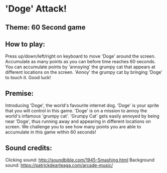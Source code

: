 # 'Doge' Attack! 

## Theme: 60 Second game 

## How to play:

Press up/down/left/right on keyboard to move 'Doge' around the screen. Accumulate as many points as you can before time reaches 60 seconds. 
You can accumulate points by 'annoying' the grumpy cat that appears at different locations on the screen. 'Annoy' the grumpy cat by bringing 'Doge' to touch it. 
Good luck!

## Premise:

Introducing 'Doge', the world's favourite internet dog. 'Doge' is your sprite that you will control in this game. 
'Doge' is on a mission to annoy the world's infamous 'grumpy cat'. 'Grumpy Cat' gets easily annoyed by being near 'Doge', thus running away and appearing in different locations on screen. 
We challenge you to see how many points you are able to accumulate in this game within 60 seconds! 



## Sound credits:

Clicking sound: http://soundbible.com/1945-Smashing.html 
Background sound: https://patrickdearteaga.com/arcade-music/ 